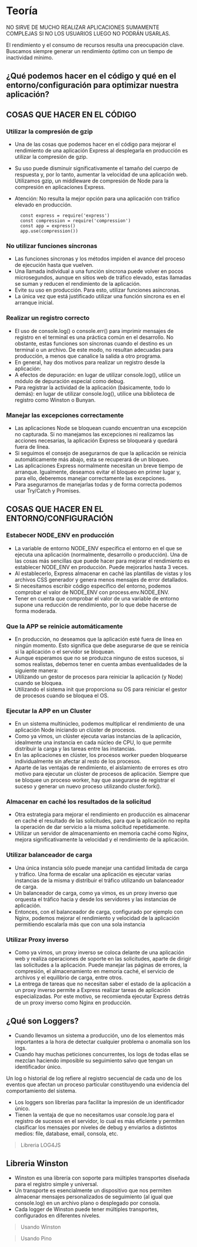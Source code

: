 # Teoría

NO SIRVE DE MUCHO REALIZAR APLICACIONES SUMAMENTE COMPLEJAS SI NO LOS USUARIOS LUEGO NO PODRÁN USARLAS.

El rendimiento y el consumo de recursos resulta una preocupación clave. Buscamos siempre generar un rendimiento óptimo con un tiempo de inactividad mínimo.

## ¿Qué podemos hacer en el código y qué en el entorno/configuración para optimizar nuestra aplicación?

## COSAS QUE HACER EN EL CÓDIGO

### Utilizar la compresión de gzip

- Una de las cosas que podemos hacer en el código para mejorar el rendimiento de una aplicación Express al desplegarla en producción es utilizar la compresión de gzip.
- Su uso puede disminuir significativamente el tamaño del cuerpo de respuesta y, por lo tanto, aumentar la velocidad de una aplicación web. Utilizamos gzip, un middleware de compresión de Node para la compresión en aplicaciones Express.
- Atención: No resulta la mejor opción para una aplicación con tráfico elevado en producción.

		const express = require('express')
		const compression = require('compression')
		const app = express()
		app.use(compression())

### No utilizar funciones síncronas


- Las funciones síncronas y los métodos impiden el avance del proceso de ejecución hasta que vuelven. 
- Una llamada individual a una función síncrona puede volver en pocos microsegundos, aunque en sitios web de tráfico elevado, estas llamadas se suman y reducen el rendimiento de la aplicación.
- Evite su uso en producción. Para esto, utilizar funciones asíncronas.
- La única vez que está justificado utilizar una función síncrona es en el arranque inicial.

### Realizar un registro correcto

- El uso de console.log() o console.err() para imprimir mensajes de registro en el terminal es una práctica común en el desarrollo. No obstante, estas funciones son síncronas cuando el destino es un terminal o un archivo. De este modo, no resultan adecuadas para producción, a menos que canalice la salida a otro programa.
- En general, hay dos motivos para realizar un registro desde la aplicación:
- A efectos de depuración: en lugar de utilizar console.log(), utilice un módulo de depuración especial como debug.
- Para registrar la actividad de la aplicación (básicamente, todo lo demás): en lugar de utilizar console.log(), utilice una biblioteca de registro como Winston o Bunyan.

### Manejar las excepciones correctamente

- Las aplicaciones Node se bloquean cuando encuentran una excepción no capturada. Si no manejamos las excepciones ni realizamos las acciones necesarias, la aplicación Express se bloqueará y quedará fuera de línea. 
- Si seguimos el consejo de asegurarnos de que la aplicación se reinicia automáticamente más abajo, esta se recuperará de un bloqueo.
- Las aplicaciones Express normalmente necesitan un breve tiempo de arranque. Igualmente, deseamos evitar el bloqueo en primer lugar y, para ello, deberemos manejar correctamente las excepciones.
- Para asegurarnos de manejarlas todas y de forma correcta podemos usar Try/Catch y Promises.

## COSAS QUE HACER EN EL ENTORNO/CONFIGURACIÓN

### Estabecer NODE_ENV en producción

- La variable de entorno NODE_ENV especifica el entorno en el que se ejecuta una aplicación (normalmente, desarrollo o producción). Una de las cosas más sencillas que puede hacer para mejorar el rendimiento es establecer NODE_ENV en producción. Puede mejorarlos hasta 3 veces.
- Al establecerlo, Express almacenar en caché las plantillas de vistas y los archivos CSS generador y genera menos mensajes de error detallados.
- Si necesitamos escribir código específico del entorno, podemos comprobar el valor de NODE_ENV con process.env.NODE_ENV. 
- Tener en cuenta que comprobar el valor de una variable de entorno supone una reducción de rendimiento, por lo que debe hacerse de forma moderada.

### Que la APP se reinicie automáticamente

- En producción, no deseamos que la aplicación esté fuera de línea en ningún momento. Esto significa que debe asegurarse de que se reinicia si la aplicación o el servidor se bloquean. 
- Aunque esperamos que no se produzca ninguno de estos sucesos, si somos realistas, debemos tener en cuenta ambas eventualidades de la siguiente manera:
- Utilizando un gestor de procesos para reiniciar la aplicación (y Node) cuando se bloquea.
- Utilizando el sistema init que proporciona su OS para reiniciar el gestor de procesos cuando se bloquea el OS.

### Ejecutar la APP en un Cluster

- En un sistema multinúcleo, podemos multiplicar el rendimiento de una aplicación Node iniciando un clúster de procesos. 
- Como ya vimos, un clúster ejecuta varias instancias de la aplicación, idealmente una instancia en cada núcleo de CPU, lo que permite distribuir la carga y las tareas entre las instancias.
- En las aplicaciones en clúster, los procesos worker pueden bloquearse individualmente sin afectar al resto de los procesos. 
- Aparte de las ventajas de rendimiento, el aislamiento de errores es otro motivo para ejecutar un clúster de procesos de aplicación. Siempre que se bloquee un proceso worker, hay que asegurarse de registrar el suceso y generar un nuevo proceso utilizando cluster.fork().

### Almacenar en caché los resultados de la solicitud

- Otra estrategia para mejorar el rendimiento en producción es almacenar en caché el resultado de las solicitudes, para que la aplicación no repita la operación de dar servicio a la misma solicitud repetidamente.
- Utilizar un servidor de almacenamiento en memoria caché como Nginx, mejora significativamente la velocidad y el rendimiento de la aplicación.

### Utilizar balanceador de carga

- Una única instancia sólo puede manejar una cantidad limitada de carga y tráfico. Una forma de escalar una aplicación es ejecutar varias instancias de la misma y distribuir el tráfico utilizando un balanceador de carga.
- Un balanceador de carga, como ya vimos, es un proxy inverso que orquesta el tráfico hacia y desde los servidores y las instancias de aplicación. 
- Entonces, con el balanceador de carga, configurado por ejemplo con Nginx, podemos mejorar el rendimiento y velocidad de la aplicación permitiendo escalarla más que con una sola instancia

### Utilizar Proxy inverso

- Como ya vimos, un proxy inverso se coloca delante de una aplicación web y realiza operaciones de soporte en las solicitudes, aparte de dirigir las solicitudes a la aplicación. Puede manejar las páginas de errores, la compresión, el almacenamiento en memoria caché, el servicio de archivos y el equilibrio de carga, entre otros.
- La entrega de tareas que no necesitan saber el estado de la aplicación a un proxy inverso permite a Express realizar tareas de aplicación especializadas. Por este motivo, se recomienda ejecutar Express detrás de un proxy inverso como Nginx en producción.

## ¿Qué son Loggers?

- Cuando llevamos un sistema a producción, uno de los elementos más importantes a la hora de detectar cualquier problema o anomalía son los logs.
- Cuando hay muchas peticiones concurrentes, los logs de todas ellas se mezclan haciendo imposible su seguimiento salvo que tengan un identificador único.

Un log o historial de log refiere al registro secuencial de cada uno de los eventos que afectan un proceso particular constituyendo una evidencia del comportamiento del sistema.

- Los loggers son librerías para facilitar la impresión de un identificador único.
- Tienen la ventaja de que no necesitamos usar console.log para el registro de sucesos en el servidor, lo cual es más eficiente y permiten clasificar los mensajes por niveles de debug y enviarlos a distintos medios: file, database, email, consola, etc.

> Libreria LOG4JS

## Libreria Winston

- Winston es una librería con soporte para múltiples transportes diseñada para el registro simple y universal.
- Un transporte es esencialmente un dispositivo que nos permiten almacenar mensajes personalizados de seguimiento (al igual que console.log) en un archivo plano o desplegado por consola.
- Cada logger de Winston puede tener múltiples transportes, configurados en diferentes niveles.

> Usando Winston

> Usando Pino
